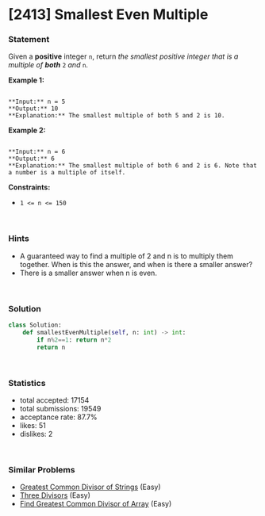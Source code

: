 # [2413] Smallest Even Multiple



### Statement

Given a **positive** integer `n`, return *the smallest positive integer that is a multiple of **both*** `2` *and* `n`.

**Example 1:**

```

**Input:** n = 5
**Output:** 10
**Explanation:** The smallest multiple of both 5 and 2 is 10.

```

**Example 2:**

```

**Input:** n = 6
**Output:** 6
**Explanation:** The smallest multiple of both 6 and 2 is 6. Note that a number is a multiple of itself.

```

**Constraints:**
* `1 <= n <= 150`


<br>

### Hints

- A guaranteed way to find a multiple of 2 and n is to multiply them together. When is this the answer, and when is there a smaller answer?
- There is a smaller answer when n is even.

<br>

### Solution

```py
class Solution:
    def smallestEvenMultiple(self, n: int) -> int:
        if n%2==1: return n*2
        return n
```

<br>

### Statistics

- total accepted: 17154
- total submissions: 19549
- acceptance rate: 87.7%
- likes: 51
- dislikes: 2

<br>

### Similar Problems

- [Greatest Common Divisor of Strings](https://leetcode.com/problems/greatest-common-divisor-of-strings) (Easy)
- [Three Divisors](https://leetcode.com/problems/three-divisors) (Easy)
- [Find Greatest Common Divisor of Array](https://leetcode.com/problems/find-greatest-common-divisor-of-array) (Easy)
